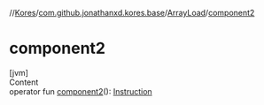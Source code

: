 //[Kores](../../index.md)/[com.github.jonathanxd.kores.base](../index.md)/[ArrayLoad](index.md)/[component2](component2.md)



# component2  
[jvm]  
Content  
operator fun [component2](component2.md)(): [Instruction](../../com.github.jonathanxd.kores/-instruction/index.md)  



